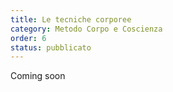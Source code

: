 ```yaml
---
title: Le tecniche corporee
category: Metodo Corpo e Coscienza
order: 6
status: pubblicato
---
```


Coming soon


